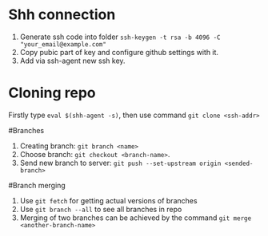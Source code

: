 # Shh connection
1. Generate ssh code into folder `ssh-keygen -t rsa -b 4096 -C "your_email@example.com"`
2. Copy pubic part of key and configure github settings with it.
3. Add via ssh-agent new ssh key.

# Cloning repo
Firstly type `eval $(shh-agent -s)`, then use command `git clone <ssh-addr>`

#Branches
1. Creating branch: `git branch <name>`
2. Choose branch: `git checkout <branch-name>`.
3. Send new branch to server: `git push --set-upstream origin <sended-branch>`

#Branch merging
1. Use `git fetch` for getting actual versions of branches
2. Use `git branch --all` to see all branches in repo
3. Merging of two branches can be achieved by the command `git merge <another-branch-name>`

